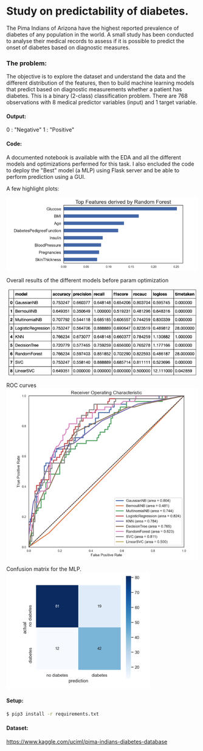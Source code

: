 # Study on predictability of diabetes.

The Pima Indians of Arizona have the highest reported prevalence of diabetes of any population in the world. A small study has been conducted to analyse their medical records to assess if it is possible to predict the onset of diabetes based on diagnostic measures.

### The problem:
The objective is to explore the dataset and understand the data and the different distribution of the features, then to build machine learning models that predict based on diagnostic measurements whether a patient has diabetes. This is a binary (2-class) classification problem. There are 768 observations with 8 medical predictor variables (input) and 1 target variable.

#### Output:
0 : "Negative" 
1 : "Positive"

#### Code:
A documented notebook is available with the EDA and all the different models and optimizations perfermed for this task. I also encluded the code to deploy the "Best" model (a MLP) using Flask server and be able to perform prediction using a GUI.

A few highlight plots:

![Alt text](img/featimp.png?raw=true "Features importances")

Overall results of the different models before param optimization

![Alt text](img/results.png?raw=true "Overall results of the different models before param optimization.")

ROC curves
![Alt text](img/ROC.png?raw=true "ROC curves.")

Confusion matrix for the MLP.
![Alt text](img/conf.png?raw=true "Confusion matrix for the MLP.")




#### Setup:
```sh
$ pip3 install -r requirements.txt
```

#### Dataset:
https://www.kaggle.com/uciml/pima-indians-diabetes-database





